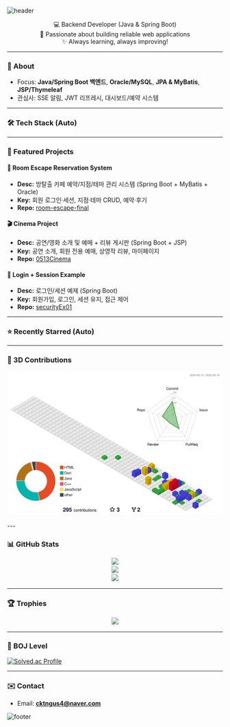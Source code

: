 <!-- 헤더 -->
![header](https://capsule-render.vercel.app/api?type=wave&color=0:1E3C72,100:2A5298&height=200&section=header&text=Hi%20👋%20I'm%20Suhyun&fontSize=40&fontColor=ffffff&animation=twinkling)

<p align="center">
  💻 Backend Developer (Java & Spring Boot) <br/>
  🌱 Passionate about building reliable web applications <br/>
  ✨ Always learning, always improving!
</p>

---

### 🧭 About
- Focus: **Java/Spring Boot 백엔드**, **Oracle/MySQL**, **JPA & MyBatis**, **JSP/Thymeleaf**
- 관심사: SSE 알림, JWT 리프레시, 대시보드/예약 시스템

---

### 🛠 Tech Stack (Auto)
<!-- STACK:START -->
<!-- 자동 생성 영역: 내 레포 언어 집계 배지들 -->
<!-- STACK:END -->

---

### 📌 Featured Projects
#### 🧩 Room Escape Reservation System
- **Desc:** 방탈출 카페 예약/지점/테마 관리 시스템 (Spring Boot + MyBatis + Oracle)
- **Key:** 회원 로그인·세션, 지점·테마 CRUD, 예약·후기
- **Repo:** [room-escape-final](https://github.com/cha0cha0/room-escape-final)

#### 🎬 Cinema Project
- **Desc:** 공연/영화 소개 및 예매 + 리뷰 게시판 (Spring Boot + JSP)
- **Key:** 공연 소개, 회원 전용 예매, 상영작 리뷰, 마이페이지
- **Repo:** [0513Cinema](https://github.com/cha0cha0/0513Cinema)

#### 🔐 Login + Session Example
- **Desc:** 로그인/세션 예제 (Spring Boot)
- **Key:** 회원가입, 로그인, 세션 유지, 접근 제어
- **Repo:** [securityEx01](https://github.com/cha0cha0/securityEx01)

---

### ⭐ Recently Starred (Auto)
<!-- STARRED:START -->
<!-- 자동 생성 영역: 최근 Star한 레포 목록 -->
<!-- STARRED:END -->

---

### 🧊 3D Contributions
<!-- 액션이 생성하는 SVG 경로. 테마는 night-rainbow/green/black 등으로 바꿀 수 있음 -->
<p align="center">
  <img src="./profile-3d-contrib/profile-gitblock.svg" alt="3D Contribution Graph" width="820" />
</p>
---

### 📊 GitHub Stats
<p align="center">
  <img src="https://github-readme-stats.vercel.app/api?username=cha0cha0&show_icons=true&theme=tokyonight" />
  <br/>
  <img src="https://github-readme-stats.vercel.app/api/top-langs/?username=cha0cha0&layout=compact&theme=tokyonight" />
  <br/>
  <img src="https://streak-stats.demolab.com?user=cha0cha0&theme=tokyonight" />
</p>

---

### 🏆 Trophies
<p align="center">
  <img src="https://github-profile-trophy.vercel.app/?username=cha0cha0&theme=onedark&row=1&column=6" />
</p>

---

### 🥇 BOJ Level
[![Solved.ac Profile](http://mazassumnida.wtf/api/v2/generate_badge?boj=ak015a01)](https://solved.ac/ak015a01)

---

### ✉️ Contact
- Email: **cktngus4@naver.com**

<!-- 푸터 -->
![footer](https://capsule-render.vercel.app/api?type=wave&color=0:2A5298,100:1E3C72&height=120&section=footer&text=Thanks%20for%20visiting!&fontSize=20&fontColor=ffffff)
